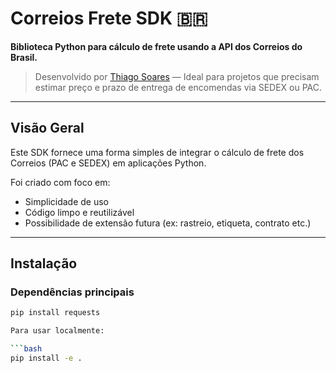 # Correios Frete SDK 🇧🇷

**Biblioteca Python para cálculo de frete usando a API dos Correios do Brasil.**

> Desenvolvido por [Thiago Soares](https://github.com/Thiagocsoaresbh) — Ideal para projetos que precisam estimar preço e prazo de entrega de encomendas via SEDEX ou PAC.

---

## Visão Geral

Este SDK fornece uma forma simples de integrar o cálculo de frete dos Correios (PAC e SEDEX) em aplicações Python.

Foi criado com foco em:
- Simplicidade de uso
- Código limpo e reutilizável
- Possibilidade de extensão futura (ex: rastreio, etiqueta, contrato etc.)

---

## Instalação

### Dependências principais

```bash
pip install requests

Para usar localmente:

```bash
pip install -e .
